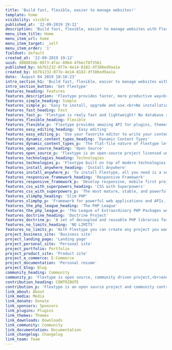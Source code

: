 ```yaml
---
title: 'Build fast, flexible, easier to manage websites!'
template: home
visibility: visible
published_at: '22-09-2019 19:12'
description: 'Build fast, flexible, easier to manage websites with Flextype. Try Flextype!'
menu_item_title: Home
menu_item_url: home
menu_item_target: _self
menu_item_order: '1'
fieldset: default
created_at: '22-09-2019 19:12'
uuid: d080816b-0973-4fac-8964-4f6ecf8f3561
published_by: bb7b1232-077e-4e14-8182-df386ed9aa1a
created_by: bb7b1232-077e-4e14-8182-df386ed9aa1a
date: 'August 04 2019 10:16:23'
intro_section_h1: 'Build fast, flexible, easier to manage websites with Flextype.'
intro_section_button: 'Get Flextype'
features_heading: Features
features_description: 'Flextype provides faster, more productive way<br> for you to build and manage websites.'
features_simple_heading: Simple
features_simple_p: 'Easy to install, upgrade and use.<br>No installation needed, just copy files to your server!'
features_fast_heading: Fast
features_fast_p: 'Flextype is realy fast and lightweight! No database required, flat files only!'
features_flexible_heading: Flexible
features_flexible_p: 'Flextype provides amazing API for plugins, themes and core developers!'
features_easy_editing_heading: 'Easy editing'
features_easy_editing_p: 'Use your favorite editor to write your content or nice Admin Panel'
features_dynamic_content_types_heading: 'Dynamic Content Types'
features_dynamic_content_types_p: 'The flat-file nature of Flextype lets you define custom fields for any of your entries.'
features_open_source_heading: 'Open Source'
features_open_source_p: 'Flextype is an open-source project licensed under the MIT LICENSE to set the world free!'
features_technologies_heading: Technologies
features_technologies_p: 'Flextype built on top of modern technologies.'
features_install_anywhere_heading: 'Install Anywhere'
features_install_anywhere_p: 'To install Flextype, all you need is a server running PHP 7'
features_responsive_framework_heading: 'Responsive Framework'
features_responsive_framework_p: 'Develop responsive, mobile first projects with Twitter Bootstrap.'
features_css_with_superpowers_heading: 'CSS with Superpowers'
features_css_with_superpowers_p: 'The most mature, stable, and powerful CSS extension language'
features_slimphp_heading: 'Slim PHP'
features_slimphp_p: 'Framework for powerful web applications and APIs.'
features_the_php_league_heading: 'The PHP League'
features_the_php_league_p: 'The League of Extraordinary PHP Packages well tested and using modern coding standards.'
features_doctrine_heading: 'Doctrine Project'
features_doctrine_p: 'A set of decoupled and reusable PHP libraries for powerful web applications.'
features_no_limits_heading: 'NO LIMITS'
features_no_limits_p: 'With Flextype you can create any project you want.'
project_business_site: 'Business site'
project_landing_page: 'Landing page'
project_personal_site: 'Personal site'
project_portfolio: Portfolio
project_product_site: 'Product site'
project_e_commerce: E-Commerce
project_documentation: 'Personal resume'
project_blog: Blog
community_heading: Community
community_p: 'Flextype is open source, community driven project,<br>and maintained by community!'
contribution_heading: CONTRIBUTE
contribution_p: 'Flextype is an open source project and community contributions are essential to its growing and success. Contributing to the Flextype is easy and you can give as little or as much time as you want.'
link_about: About
link_media: Media
link_donate: Donate
link_sponsors: Sponsors
link_plugins: Plugins
link_themes: Themes
link_downloads: Downloads
link_community: Community
link_documentation: Documentation
link_changelog: Changelog
link_team: Team
---
```

